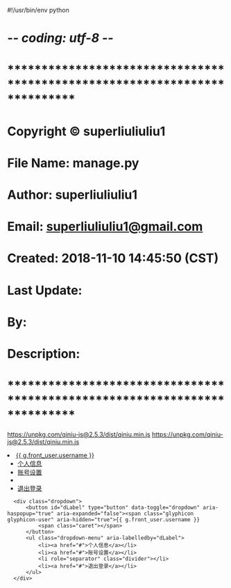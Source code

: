 
#!/usr/bin/env python
# -*- coding: utf-8 -*-
# **************************************************************************
# Copyright © superliuliuliu1
# File Name: manage.py
# Author: superliuliuliu1
# Email: superliuliuliu1@gmail.com
# Created: 2018-11-10 14:45:50 (CST)
# Last Update:
#          By:
# Description:
# **************************************************************************


https://unpkg.com/qiniu-js@2.5.3/dist/qiniu.min.js
https://unpkg.com/qiniu-js@2.5.3/dist/qiniu.min.js
<li role="presentation" class="dropdown">
    <a id="dropdown_user" href="#" class="dropdown-toggle" data-toggle="dropdown" role="button" aria-haspopup="true" aria-expanded="false"><span class="glyphicon glyphicon-user" aria-hidden="true">{{ g.front_user.username }}
        <span class="caret"></span>
    </a>
    <ul id="menu1" class="dropdown-menu" aria-labelledby="dropdown_user">
        <li><a href="#">个人信息</a></li>
        <li><a href="#">账号设置</a></li>
        <li role="separator" class="divider"></li>
        <li><a href="#">退出登录</a></li>
    </ul>
</li>


      <div class="dropdown">
          <button id="dLabel" type="button" data-toggle="dropdown" aria-haspopup="true" aria-expanded="false"><span class="glyphicon glyphicon-user" aria-hidden="true">{{ g.front_user.username }}
              <span class="caret"></span>
          </button>
          <ul class="dropdown-menu" aria-labelledby="dLabel">
              <li><a href="#">个人信息</a></li>
              <li><a href="#">账号设置</a></li>
              <li role="separator" class="divider"></li>
              <li><a href="#">退出登录</a></li>
          </ul>
      </div>
